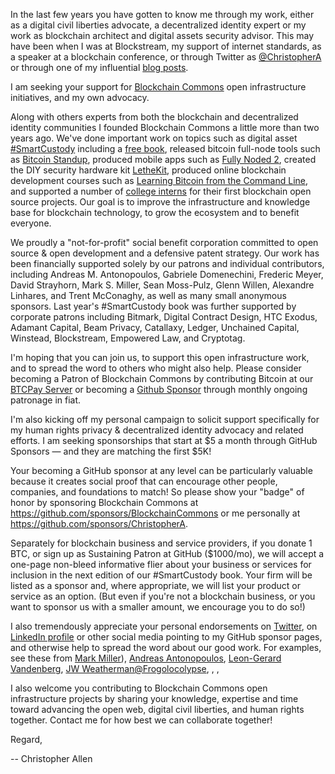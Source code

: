 In the last few years you have gotten to know me through my work, either as a digital civil liberties advocate, a decentralized identity expert or my work as blockchain architect and digital assets security advisor. This may have been when I was at Blockstream, my support of internet standards, as a speaker at a blockchain conference, or through Twitter as [@ChristopherA](https://twitter.com/ChristopherA) or through one of my influential [blog posts](https://www.LifeWithAlacrity.com).

I am seeking your support for [Blockchain Commons](https://www.BlockchainCommons.com) open infrastructure initiatives, and my own advocacy.

Along with others experts from both the blockchain and decentralized identity communities I founded Blockchain Commons a little more than two years ago. We've done important work on topics such as digital asset [#SmartCustody](https://www.SmartCustody.com) including a [free book](http://bit.ly/SmartCustodyBookV101), released bitcoin full-node tools such as [Bitcoin Standup](https://github.com/BlockchainCommons/Bitcoin-Standup), produced mobile apps such as [Fully Noded 2](https://github.com/BlockchainCommons/FullyNoded-2), created the DIY security hardware kit [LetheKit](https://github.com/BlockchainCommons/bc-lethekit), produced online blockchain development courses such as [Learning Bitcoin from the Command Line](https://github.com/BlockchainCommons/Learning-Bitcoin-from-the-Command-Line), and supported a number of [college interns](https://decrypt.co/34555/how-bitcoin-dev-hub-building-future-free-software) for their first blockchain open source projects. Our goal is to improve the infrastructure and knowledge base for blockchain technology, to grow the ecosystem and to benefit everyone.

We proudly a "not-for-profit" social benefit corporation committed to open source & open development and a defensive patent strategy. Our work has been financially supported solely by our patrons and individual contributors, including Andreas M. Antonopoulos, Gabriele Domenechini, Frederic Meyer, David Strayhorn, Mark S. Miller, Sean Moss-Pulz, Glenn Willen, Alexandre Linhares, and Trent McConaghy, as well as many small anonymous sponsors. Last year's #SmartCustody book was further supported by corporate patrons including Bitmark, Digital Contract Design, HTC Exodus, Adamant Capital, Beam Privacy, Catallaxy, Ledger, Unchained Capital, Winstead, Blockstream, Empowered Law, and Cryptotag.

I'm hoping that you can join us, to support this open infrastructure work, and to spread the word to others who might also help. Please consider becoming a Patron of Blockchain Commons by contributing Bitcoin at our [BTCPay Server](https://btcpay.BlockchainCommons.com) or becoming a [Github Sponsor](https://github.com/sponsors/BlockchainCommons) through monthly ongoing patronage in fiat.

I'm also kicking off my personal campaign to solicit support specifically for my human rights privacy & decentralized identity advocacy and related efforts. I am seeking sponsorships that start at $5 a month through GitHub Sponsors — and they are matching the first $5K!

Your becoming a GitHub sponsor at any level can be particularly valuable because it creates social proof that can encourage other people, companies, and foundations to match! So please show your "badge" of honor by sponsoring Blockchain Commons at https://github.com/sponsors/BlockchainCommons or me personally at https://github.com/sponsors/ChristopherA.

Separately for blockchain business and service providers, if you donate 1 BTC, or sign up as Sustaining Patron at GitHub ($1000/mo), we will accept a one-page non-bleed informative flier about your business or services for inclusion in the next edition of our #SmartCustody book. Your firm will be listed as a sponsor and, where appropriate, we will list your product or service as an option. (But even if you're not a blockchain business, or you want to sponsor us with a smaller amount, we encourage you to do so!)

I also tremendously appreciate your personal endorsements on [Twitter](https://twitter.com/ChristopherA), on [LinkedIn profile](https://www.linkedin.com/in/christophera/) or other social media pointing to my GitHub sponsor pages, and otherwise help to spread the word about our good work. For examples, see these from [Mark Miller](https://twitter.com/marksammiller/status/1246528666151948288?s=21)), [Andreas Antonopoulos](https://twitter.com/aantonop/status/1154520625299410944?s=21), [Leon-Gerard Vandenberg](https://twitter.com/leon_vandenberg/status/1246540433695653888?s=21), [JW Weatherman](https://twitter.com/jwweatherman_/status/1246535216581300225?s=21)[@Frogolocolypse](https://twitter.com/1stcrasscitizen/status/1246801134490025985?s=21), , , 

I also welcome you contributing to Blockchain Commons open infrastructure projects by sharing your knowledge, expertise and time toward advancing the open web, digital civil liberties, and human rights together. Contact me for how best we can collaborate together!

Regard,

-- Christopher Allen


